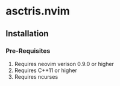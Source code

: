 # asctris.nvim

## Installation
### Pre-Requisites
1. Requires neovim verison 0.9.0 or higher 
2. Requires C++11 or higher 
3. Requires ncurses 

